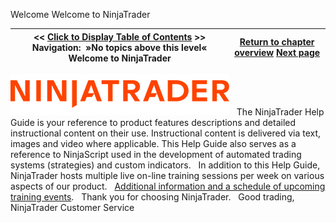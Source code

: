 ﻿
Welcome
Welcome to NinjaTrader

| \<\< [Click to Display Table of Contents](welcome.md) \>\> **Navigation:**   »No topics above this level«   Welcome to NinjaTrader | [Return to chapter overview](welcome.md) [Next page](video_library.md) |
| --- | --- |

![nt8logo_350_66](nt8logo_350_66.png)
 
The NinjaTrader Help Guide is your reference to product features descriptions and detailed instructional content on their use. Instructional content is delivered via text, images and video where applicable. This Help Guide also serves as a reference to NinjaScript used in the development of automated trading systems (strategies) and custom indicators.
 
In addition to this Help Guide, NinjaTrader hosts multiple live on\-line training sessions per week on various aspects of our product.
 
[Additional information and a schedule of upcoming training events](https://ninjatrader.com/futures/livestreams).
 
Thank you for choosing NinjaTrader.
 
Good trading,
NinjaTrader Customer Service

